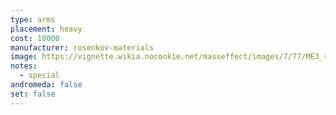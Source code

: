 ```yaml
---
type: arms
placement: heavy
cost: 18000
manufacturer: rosenkov-materials
image: https://vignette.wikia.nocookie.net/masseffect/images/7/77/ME3_rosenkov_materials_arms.png/revision/latest/scale-to-width-down/130?cb=20120311003643
notes:
  - special
andromeda: false
set: false
---
```

